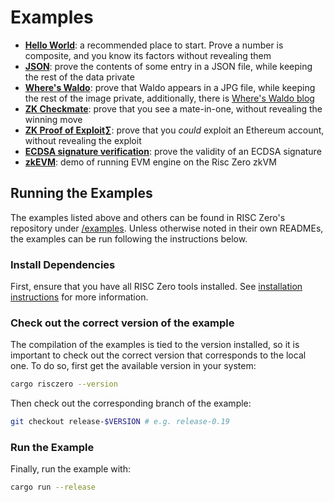 # Examples

- **[Hello World][example-hello]**: a recommended place to start. Prove a number
  is composite, and you know its factors without revealing them
- **[JSON][example-json]**: prove the contents of some entry in a JSON file,
  while keeping the rest of the data private
- **[Where's Waldo][example-waldo]**: prove that Waldo appears in a JPG file,
  while keeping the rest of the image private, additionally, there is [Where's
  Waldo blog][waldo-blog]
- **[ZK Checkmate][example-chess]**: prove that you see a mate-in-one, without
  revealing the winning move
- **[ZK Proof of Exploit][zkpoex]∑**: prove that you _could_ exploit an Ethereum
  account, without revealing the exploit
- **[ECDSA signature verification][example-ecdsa]**: prove the validity of an
  ECDSA signature
- **[zkEVM][example-zkevm]**: demo of running EVM engine on the Risc Zero zkVM

## Running the Examples

The examples listed above and others can be found in RISC Zero's repository
under [/examples][examples-dir]. Unless otherwise noted in their own READMEs,
the examples can be run following the instructions below.

### Install Dependencies

First, ensure that you have all RISC Zero tools installed. See [installation
instructions][install] for more information.

### Check out the correct version of the example

The compilation of the examples is tied to the version installed, so it is
important to check out the correct version that corresponds to the local one. To
do so, first get the available version in your system:

```bash
cargo risczero --version
```

Then check out the corresponding branch of the example:

```bash
git checkout release-$VERSION # e.g. release-0.19
```

### Run the Example

Finally, run the example with:

```bash
cargo run --release
```

[example-chess]: https://github.com/risc0/risc0/tree/release-0.20/examples/chess
[example-ecdsa]: https://github.com/risc0/risc0/tree/release-0.20/examples/ecdsa
[example-hello]: https://github.com/risc0/risc0/tree/release-0.20/examples/hello-world
[example-json]: https://github.com/risc0/risc0/tree/release-0.20/examples/json
[example-waldo]: https://github.com/risc0/risc0/tree/release-0.20/examples/waldo
[example-zkevm]: https://github.com/risc0/risc0/tree/release-0.20/examples/zkevm-demo
[examples-dir]: https://github.com/risc0/risc0/tree/release-0.20/examples
[install]: ./install.md
[waldo-blog]: https://risczero.com/blog/waldo
[zkpoex]: https://risczero.com/blog/zkpoex
